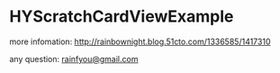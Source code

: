 HYScratchCardViewExample
========================

more infomation: http://rainbownight.blog.51cto.com/1336585/1417310

any question: rainfyou@gmail.com
